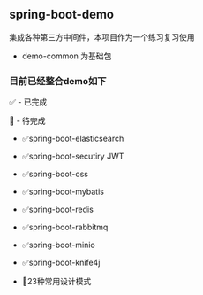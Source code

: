 ## spring-boot-demo
集成各种第三方中间件，本项目作为一个练习复习使用

* demo-common 为基础包

###  目前已经整合demo如下

 ✅ - 已完成

 🚩 - 待完成

* ✅spring-boot-elasticsearch

* ✅spring-boot-secutiry  JWT

* ✅spring-boot-oss

* ✅spring-boot-mybatis

* ✅spring-boot-redis

* ✅spring-boot-rabbitmq

* ✅spring-boot-minio

* ✅spring-boot-knife4j

* 🚩23种常用设计模式
